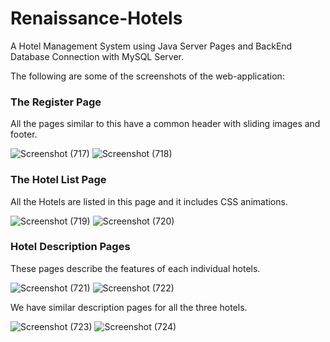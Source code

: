 # Renaissance-Hotels
A Hotel Management System using Java Server Pages and BackEnd Database Connection with MySQL Server.

The following are some of the screenshots of the web-application:

### The Register Page
All the pages similar to this have a common header with sliding images and footer.

![Screenshot (717)](https://user-images.githubusercontent.com/61089784/174473867-f09a8dfe-3072-43f0-b895-2207ce28e719.png)
![Screenshot (718)](https://user-images.githubusercontent.com/61089784/174473921-2a3d428f-f6de-4768-81d7-90f1e176acfe.png)

### The Hotel List Page
All the Hotels are listed in this page and it includes CSS animations.

![Screenshot (719)](https://user-images.githubusercontent.com/61089784/174473922-88567ef4-0b3c-47e8-8806-505725d0600b.png)
![Screenshot (720)](https://user-images.githubusercontent.com/61089784/174473925-ecf448b1-ee9a-4370-8803-c6ff143bcf7c.png)

### Hotel Description Pages
These pages describe the features of each individual hotels.

![Screenshot (721)](https://user-images.githubusercontent.com/61089784/174473905-820adecd-f152-48ed-bdab-a57789ede46b.png)
![Screenshot (722)](https://user-images.githubusercontent.com/61089784/174473911-6be9162b-20ce-4468-8939-f503046c97a1.png)

We have similar description pages for all the three hotels.

![Screenshot (723)](https://user-images.githubusercontent.com/61089784/174473914-e2018d10-0aa1-4592-9a7b-e53a91e49627.png)
![Screenshot (724)](https://user-images.githubusercontent.com/61089784/174473918-582c41b2-7742-41fe-967b-c47ccc035992.png)
